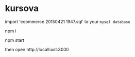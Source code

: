 # kursova

import 'ecommerce 20150421 1947.sql' to your `mysql database`

npm i 


npm start


then open http://localhost:3000
